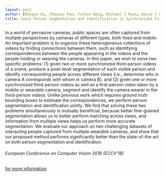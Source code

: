 ```yaml
---
layout: post
author: [Mingze Xu, Chenyou Fan, Yuchen Wang, Michael S Ryoo, David J Crandall]
title: Joint Person Segmentation and Identification in Synchronized First-and Third-person Videos
---
```

In a world of pervasive cameras, public spaces are often captured from multiple perspectives by cameras of different types, both fixed and mobile. An important problem is to organize these heterogeneous collections of videos by finding connections between them, such as identifying correspondences between the people appearing in the videos and the people holding or wearing the cameras. In this paper, we wish to solve two specific problems: (1) given two or more synchronized third-person videos of a scene, produce a pixel-level segmentation of each visible person and identify corresponding people across different views (i.e., determine who in camera A corresponds with whom in camera B), and (2) given one or more synchronized third-person videos as well as a first-person video taken by a mobile or wearable camera, segment and identify the camera wearer in the third-person videos. Unlike previous work which requires ground truth bounding boxes to estimate the correspondences, we perform person segmentation and identification jointly. We find that solving these two problems simultaneously is mutually beneficial, because better fine-grained segmentation allows us to better perform matching across views, and information from multiple views helps us perform more accurate segmentation. We evaluate our approach on two challenging datasets of interacting people captured from multiple wearable cameras, and show that our proposed method performs significantly better than the state-of-the-art on both person segmentation and identification.

###### European Conference on Computer Vision 2018 (ECCV'18)

<a href="https://arxiv.org/abs/1803.11217" target="_blank">for more information</a><br>
